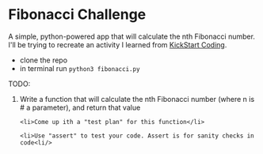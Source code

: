 # Fibonacci Challenge

A simple, python-powered app that will calculate the nth Fibonacci number. I'll be trying to recreate an activity I learned from <a target="_blank" href="http://www.kickstartcoding.com">KickStart Coding</a>. 

- clone the repo
- in terminal run
    <code>python3 fibonacci.py</code>
    
TODO:
<ol>
    <li>Write a function that will calculate the nth Fibonacci number (where n is
# a parameter), and return that value</li>

    <li>Come up ith a "test plan" for this function</li>
    
    <li>Use "assert" to test your code. Assert is for sanity checks in code<li/>
</ol>
